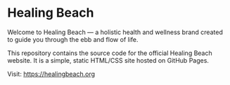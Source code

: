 # Healing Beach

Welcome to Healing Beach — a holistic health and wellness brand created to guide you through the ebb and flow of life.

This repository contains the source code for the official Healing Beach website. It is a simple, static HTML/CSS site hosted on GitHub Pages.

Visit: https://healingbeach.org

